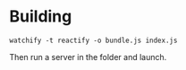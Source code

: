# Building

`watchify -t reactify -o bundle.js index.js`

Then run a server in the folder and launch.